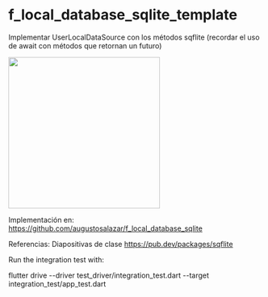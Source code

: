 # f_local_database_sqlite_template

Implementar UserLocalDataSource con los métodos sqflite (recordar el uso de await con métodos que retornan un futuro)


<img src="https://user-images.githubusercontent.com/4458129/178789236-ba1f46e6-8765-4e5a-95d2-ef565ac6d00e.gif" width="300" />

Implementación en: https://github.com/augustosalazar/f_local_database_sqlite

Referencias:
Diapositivas de clase
https://pub.dev/packages/sqflite

Run the integration test with:

flutter drive --driver test_driver/integration_test.dart --target integration_test/app_test.dart
